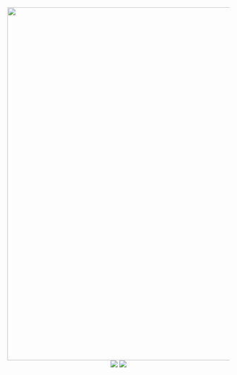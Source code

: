 <div align="center">
  <img width="800" src= "https://github.com/user-attachments/assets/daa39763-7e66-42a3-8c27-b8e34cb6f12b"/>
  <img src= "https://github-readme-stats.vercel.app/api?username=HongNR&show_icons=true&include_all_commits=true&theme=default#gh-light-mode-only"/>
  <img src= "https://github-readme-stats.vercel.app/api/top-langs/?username=HongNR&layout=compact"/>
</div>

<!--
**HongNR/HongNR** is a ✨ _special_ ✨ repository because its `README.md` (this file) appears on your GitHub profile.

Here are some ideas to get you started:

- 🔭 I’m currently working on ...
- 🌱 I’m currently learning ...
- 👯 I’m looking to collaborate on ...
- 🤔 I’m looking for help with ...
- 💬 Ask me about ...
- 📫 How to reach me: ...
- 😄 Pronouns: ...
- ⚡ Fun fact: ...
-->
